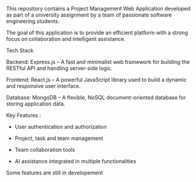 This repository contains a Project Management Web Application developed as part of a university assignment by a team of passionate software engineering students.

The goal of this application is to provide an efficient platform with a strong focus on collaboration and intelligent assistance.

Tech Stack

Backend: Express.js – A fast and minimalist web framework for building the RESTful API and handling server-side logic.

Frontend: React.js – A powerful JavaScript library used to build a dynamic and responsive user interface.

Database: MongoDB – A flexible, NoSQL document-oriented database for storing application data.

Key Features : 

* User authentication and authorization

* Project, task and team management
* Team collaboration tools
* AI assistance integrated in multiple functionalities
  
Some features are still in developement 

